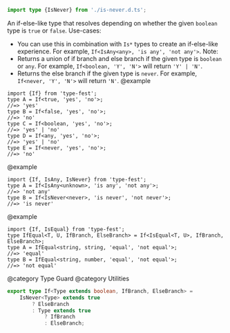 ``` typescript
import type {IsNever} from './is-never.d.ts';
```

An if-else-like type that resolves depending on whether the given `boolean` type is `true` or `false`.
Use-cases:

- You can use this in combination with `Is*` types to create an if-else-like experience. For example, `If<IsAny<any>, 'is any', 'not any'>`.
  Note:
- Returns a union of if branch and else branch if the given type is `boolean` or `any`. For example, `If<boolean, 'Y', 'N'>` will return `'Y' | 'N'`.
- Returns the else branch if the given type is `never`. For example, `If<never, 'Y', 'N'>` will return `'N'`.
  @example

<!-- -->

    import {If} from 'type-fest';
    type A = If<true, 'yes', 'no'>;
    //=> 'yes'
    type B = If<false, 'yes', 'no'>;
    //=> 'no'
    type C = If<boolean, 'yes', 'no'>;
    //=> 'yes' | 'no'
    type D = If<any, 'yes', 'no'>;
    //=> 'yes' | 'no'
    type E = If<never, 'yes', 'no'>;
    //=> 'no'

@example

    import {If, IsAny, IsNever} from 'type-fest';
    type A = If<IsAny<unknown>, 'is any', 'not any'>;
    //=> 'not any'
    type B = If<IsNever<never>, 'is never', 'not never'>;
    //=> 'is never'

@example

    import {If, IsEqual} from 'type-fest';
    type IfEqual<T, U, IfBranch, ElseBranch> = If<IsEqual<T, U>, IfBranch, ElseBranch>;
    type A = IfEqual<string, string, 'equal', 'not equal'>;
    //=> 'equal'
    type B = IfEqual<string, number, 'equal', 'not equal'>;
    //=> 'not equal'

@category Type Guard
@category Utilities

``` typescript
export type If<Type extends boolean, IfBranch, ElseBranch> =
    IsNever<Type> extends true
        ? ElseBranch
        : Type extends true
            ? IfBranch
            : ElseBranch;
```